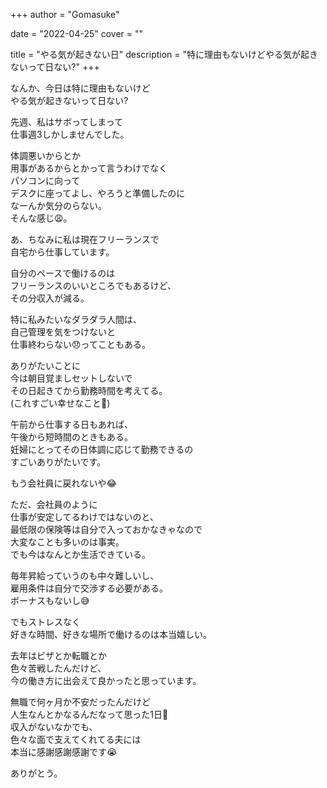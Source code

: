 +++
author = "Gomasuke"

date = "2022-04-25"
cover = ""

title = "やる気が起きない日"
description = "特に理由もないけどやる気が起きないって日ない?"
+++

なんか、今日は特に理由もないけど  
やる気が起きないって日ない?  
  
先週、私はサボってしまって  
仕事週3しかしませんでした。  
  
体調悪いからとか  
用事があるからとかって言うわけでなく  
パソコンに向って  
デスクに座ってよし、やろうと準備したのに  
なーんか気分のらない。  
そんな感じ😩。  
  
  
あ、ちなみに私は現在フリーランスで  
自宅から仕事しています。  
  
  
自分のペースで働けるのは  
フリーランスのいいところでもあるけど、  
その分収入が減る。  
  
特に私みたいなダラダラ人間は、  
自己管理を気をつけないと  
仕事終わらない😞ってこともある。  
  
ありがたいことに  
今は朝目覚ましセットしないで  
その日起きてから勤務時間を考えてる。  
(これすごい幸せなこと🥺)  
  
午前から仕事する日もあれば、  
午後から短時間のときもある。  
妊婦にとってその日体調に応じて勤務できるの  
すごいありがたいです。  
  
もう会社員に戻れないや😂  
  
ただ、会社員のように  
仕事が安定してるわけではないのと、  
最低限の保険等は自分で入っておかなきゃなので  
大変なことも多いのは事実。  
でも今はなんとか生活できている。  
  
毎年昇給っていうのも中々難しいし、  
雇用条件は自分で交渉する必要がある。  
ボーナスもないし😅  
  
でもストレスなく  
好きな時間、好きな場所で働けるのは本当嬉しい。  
  
去年はビザとか転職とか  
色々苦戦したんだけど、  
今の働き方に出会えて良かったと思っています。  
  
無職で何ヶ月か不安だったんだけど  
人生なんとかなるんだなって思った1日🤣  
収入がないなかでも、  
色々な面で支えてくれてる夫には  
本当に感謝感謝感謝です😭  
  
ありがとう。  